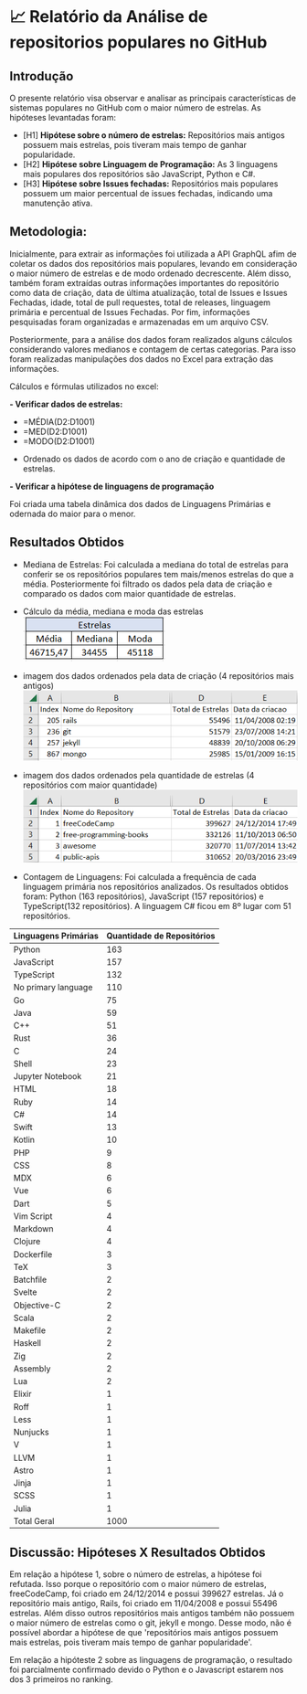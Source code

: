 # 📈 Relatório da Análise de repositorios populares no GitHub 

## Introdução
O presente relatório visa observar e analisar as principais características de sistemas populares no GitHub com o maior número de estrelas. 
As hipóteses levantadas foram:
* [H1] **Hipótese sobre o número de estrelas:** Repositórios mais antigos possuem mais estrelas, pois tiveram mais tempo de ganhar popularidade.
* [H2] **Hipótese sobre Linguagem de Programação:** As 3 linguagens mais populares dos repositórios são JavaScript, Python e C#.
* [H3] **Hipótese sobre Issues fechadas:** Repositórios mais populares possuem um maior percentual de issues fechadas, indicando uma manutenção ativa.

## Metodologia:
Inicialmente, para extrair as informações foi utilizada a API GraphQL afim de coletar os dados dos repositórios mais populares, levando em consideração o maior número de estrelas e de modo ordenado decrescente. Além disso, também foram extraídas outras informações importantes do repositório como data de criação, data de última atualização, total de Issues e Issues Fechadas, idade, total de pull requestes, total de releases, linguagem primária e percentual de Issues Fechadas. Por fim, informações pesquisadas foram organizadas e armazenadas em um arquivo CSV.

Posteriormente, para a análise dos dados foram realizados alguns cálculos considerando valores medianos e contagem de certas categorias. Para isso foram realizadas manipulações dos dados no Excel para extração das informações.

Cálculos e fórmulas utilizados no excel:

**- Verificar dados de estrelas:**
* =MÉDIA(D2:D1001) 
* =MED(D2:D1001) 
* =MODO(D2:D1001) 
- Ordenado os dados de acordo com o ano de criação e quantidade de estrelas.

**- Verificar a hipótese de linguagens de programação**

Foi criada uma tabela dinâmica dos dados de Linguagens Primárias e odernada do maior para o menor.

## Resultados Obtidos 
- Mediana de Estrelas: Foi calculada a mediana do total de estrelas para conferir se os repositórios populares tem mais/menos estrelas do que a média.
Posteriormente foi filtrado os dados pela data de criação e comparado os dados com maior quantidade de estrelas.


- Cálculo da média, mediana e moda das estrelas 
![alt text](image-0.png)

- imagem dos dados ordenados pela data de criação (4 repositórios mais antigos)
![alt text](image-1.png)

- imagem dos dados ordenados pela quantidade de estrelas (4 repositórios com maior quantidade)
![alt text](image-2.png)


- Contagem de Linguagens: Foi calculada a frequência de cada linguagem primária nos repositórios analizados. Os resultados obtidos foram: Python (163 repositórios), JavaScript (157 repositórios) e TypeScript(132 repositórios).
A linguagem C# ficou em 8º lugar com 51 repositórios. 

| Linguagens Primárias | Quantidade de Repositórios |
|----------------------|-----------------------------|
| Python               | 163                         |
| JavaScript           | 157                         |
| TypeScript           | 132                         |
| No primary language  | 110                         |
| Go                   | 75                          |
| Java                 | 59                          |
| C++                  | 51                          |
| Rust                 | 36                          |
| C                    | 24                          |
| Shell                | 23                          |
| Jupyter Notebook     | 21                          |
| HTML                 | 18                          |
| Ruby                 | 14                          |
| C#                   | 14                          |
| Swift                | 13                          |
| Kotlin               | 10                          |
| PHP                  | 9                           |
| CSS                  | 8                           |
| MDX                  | 6                           |
| Vue                  | 6                           |
| Dart                 | 5                           |
| Vim Script           | 4                           |
| Markdown             | 4                           |
| Clojure              | 4                           |
| Dockerfile           | 3                           |
| TeX                  | 3                           |
| Batchfile            | 2                           |
| Svelte               | 2                           |
| Objective-C          | 2                           |
| Scala                | 2                           |
| Makefile             | 2                           |
| Haskell              | 2                           |
| Zig                  | 2                           |
| Assembly             | 2                           |
| Lua                  | 2                           |
| Elixir               | 1                           |
| Roff                 | 1                           |
| Less                 | 1                           |
| Nunjucks             | 1                           |
| V                    | 1                           |
| LLVM                 | 1                           |
| Astro                | 1                           |
| Jinja                | 1                           |
| SCSS                 | 1                           |
| Julia                | 1                           |
|Total Geral	       |1000                         |


## Discussão: Hipóteses X Resultados Obtidos

Em relação a hipótese 1, sobre o número de estrelas, a hipótese foi refutada. Isso porque o  repositório com o maior número de estrelas, freeCodeCamp, foi criado em 24/12/2014 e possui 399627 estrelas.
Já o repositório mais antigo, Rails, foi criado em 11/04/2008 e possui 55496 estrelas.
Além disso outros repositórios mais antigos também não possuem o maior número de estrelas como o git, jekyll e mongo. Desse modo, não é possível abordar a hipótese de que 'repositórios mais antigos possuem mais estrelas, pois tiveram mais tempo de ganhar popularidade'.

Em relação a hipóteste 2 sobre as linguagens de programação, o resultado foi parcialmente confirmado devido o Python e o Javascript estarem nos dos 3 primeiros no ranking.

